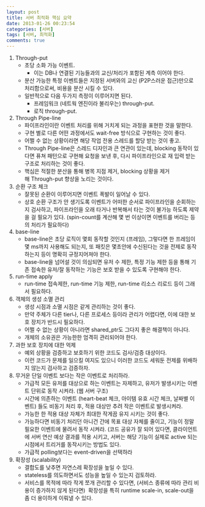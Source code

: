 ```yaml
---
layout: post
title: 서버 최적화 핵심 요약
date: 2013-01-26 00:23:54
categories: [서버]
tags: [서버, 최적화]
comments: true
---
```

1. Through-put
    * 초당 소화 가능 이벤트.
        * 이는 DB나 연결된 기능들과의 교신/처리가 포함된 계측 이어야 한다.
    * 분산 가능한 특정 이벤트들은 지정된 서버와의 교신 (P2P스러운 접근)만으로 처리함으로써, 비용을 분산 시킬 수 있다.
    * 일반적으로 다음 두가지 측정이 이루어지면 된다.
        *  프레임워크 (네트웍 엔진이라 불리우는) through-put.
        *  로직 through-put.
2. Through Pipe-line
    * 파이프라인이란 이벤트 처리를 위해 거치게 되는 과정을 표현한 것을 말한다.
    * 구현 별로 다른 어떤 과정에서도 wait-free 방식으로 구현하는 것이 좋다.
    * 어쩔 수 없는 상황이라면 해당 작업 전용 스레드를 할당 받는 것이 좋고.
    * Through Pipe-line은 스레드 디자인과 큰 연관이 있는데, blocking 동작이 있다면 퓨쳐 패턴으로 구현해 요청을 보낸 후, 다시 파이프라인으로 재 입력 받는 구조로 처리하는 것이 좋다.
    * 핵심은 적절한 분산을 통해 병목 지점 제거, blocking 상황을 제거해 Through-put 향상을 노리는 것이다.
3. 순환 구조 체크
    * 잘못된 순환이 이루어지면 이벤트 폭발이 일어날 수 있다.
    * 상호 순환 구조가 안 생기도록 이벤트가 어떠한 순서로 파이프라인을 순회하는지 검사하고, 파이프라인을 오래 타거나 반복해서 타는 것이 불가능 하도록 제약을 걸 필요가 있다. (spin-count를 계산해 몇 번 이상이면 이벤트를 버리는 등의 처리가 필요하다)
4. base-line
    * base-line은 초당 로직이 몇회 동작할 것인지 (프레임), 그렇다면 한 프레임이 몇 ms까지 사용해도 되는지, 또 패킷은 몇초안에 수신된다는 것을 전제로 동작하는지 등이 명확히 규정지어져야 한다.
    * base-line을 넘어설 것이 의심되면 유저 수 제한, 특정 기능 제한 등을 통해 기존 접속한 유저/잘 동작하는 기능은 보호 받을 수 있도록 구현해야 한다.
5. run-time apply
    * run-time 접속제한, run-time 기능 제한, run-time 리소스 리로드 등이 그래서 필요하다.
6. 객체의 생성 소멸 관리
    * 생성 시점과 소멸 시점은 같게 관리하는 것이 좋다.
    * 만약 주체가 다른 tier나, 다른 프로세스 등이라 관리가 어렵다면, 이에 대한 보호 장치가 반드시 필요하다. 
    * 어쩔 수 없는 상황이 아니라면 shared_ptr도 그다지 좋은 해결책이 아니다.
    * 개체의 소유권은 가능한한 엄격히 관리되어야 한다.
7. 과한 보호 장치에 대한 억제
    * 예외 상황을 검증하고 보호하기 위한 코드도 검사/검증 대상이다.
    * 이런 코드가 문제를 일으킬 여지도 있으니 이러한 코드도 세워둔 전제를 위배하지 않는지 검사하고 검증하자.
8. 무거운 단일 이벤트 보다는 작은 이벤트로 처리하라.
    * 가급적 모든 유저를 대상으로 하는 이벤트는 자제하고, 유저가 발생시키는 이벤트 단위로 동작 시켜라. (웹 서버 구조)
    * 시간에 의존하는 이벤트 (heart-beat 체크, 아이템 유효 시간 체크, 날짜별 이벤트) 들도 비동기 처리 후, 적용 대상만 추려 작은 이벤트로 발생시켜라.
    * 가능한 한 적용 대상 자체가 최대한 작게끔 유지 시키는 것이 좋다.
    * 가능하다면 비동기 처리던 아니건 간에 목표 대상 자체를 줄이고, 기능이 정말 필요한 이벤트에 물려서 동작 시켜라. (코드 공유가 잘 되어 있다면, 클라이언트에 서버 연산 예상 결과를 적용 시키고, 서버는 해당 기능이 실제로 active 되는 시점에서 트리거를 동작시키는 방법도 있다.
    * 가급적 polling보다는 event-driven을 선택하라
9. 확장성 (scalability)
    * 결합도를 낮추면 자연스레 확장성을 높일 수 있다.
    * stateless를 의도하면서도 성능을 높일 수 있는지 검토하라.
    * 서비스를 목적에 따라 작게 쪼개 관리할 수 있다면, (서비스 종류에 따라 관리 비용이 증가하지 않게 된다면)  확장성을 특히 runtime scale-in, scale-out을 좀 더 용이하게 이뤄낼 수 있다. 